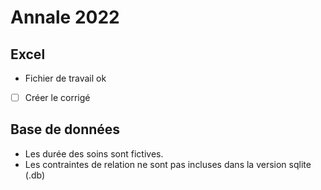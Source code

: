 # Annale 2022

## Excel
* Fichier de travail ok
* [ ] Créer le corrigé

## Base de données
* Les durée des soins sont fictives.
* Les contraintes de relation ne sont pas incluses dans la version sqlite (.db)